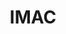 ---
title   : "IMAC"
detail  : "Image, Multimédia, Audiovisuel et Communication - La seule formation ingénieure publique de France qui allie art et science"
url    : "https://www.ingenieur-imac.fr/"
more    : "ESIEE Paris (ex-ESIPE)"
lieu    : "Université Gustave Eiffel, Champs-sur-Marne"
debut   : "2022"
fin     : "2025"
---